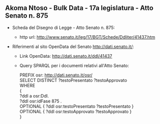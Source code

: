 ## Akoma Ntoso - Bulk Data - 17a legislatura - Atto Senato n. 875 ##

* Scheda del Disegno di Legge - Atto Senato n. 875:
	* http url: http://www.senato.it/leg/17/BGT/Schede/Ddliter/41437.htm

* Riferimenti al sito OpenData del Senato http://dati.senato.it/:
	* Link OpenData: http://dati.senato.it/ddl/41437
	* Query SPARQL per i documenti relativi all'Atto Senato:

        PREFIX osr: <http://dati.senato.it/osr/>  
		SELECT DISTINCT ?testoPresentato ?testoApprovato  
		WHERE  
		{  
		    ?ddl a osr:Ddl.  
		    ?ddl osr:idFase 875 .  
		    OPTIONAL { ?ddl osr:testoPresentato ?testoPresentato }  
		    OPTIONAL { ?ddl osr:testoApprovato ?testoApprovato }  
		}
		
